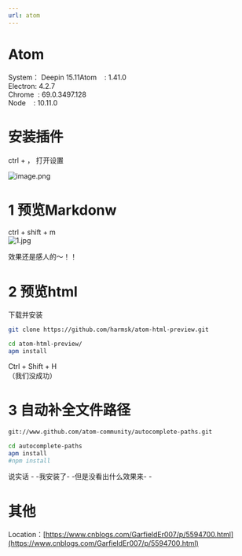 ```yaml
---
url: atom
---
```


# Atom

System： Deepin 15.11Atom    : 1.41.0<br />Electron: 4.2.7<br />Chrome  : 69.0.3497.128<br />Node    : 10.11.0

<a name="4LN4y"></a>
# 安装插件

ctrl + ， 打开设置

![image.png](https://cdn.nlark.com/yuque/0/2020/png/691897/1581051354011-0198f6d2-e3c8-4e1e-86a2-c8590ee1285f.png#align=left&display=inline&height=484&name=image.png&originHeight=484&originWidth=931&size=42935&status=done&style=none&width=931)

<a name="rJPAR"></a>
# 1 预览Markdonw


ctrl + shift + m<br />![1.jpg](https://cdn.nlark.com/yuque/0/2020/jpeg/691897/1581267848946-fbc96e12-e006-4998-8525-0f0c8dedaaf2.jpeg#align=left&display=inline&height=433&name=1.jpg&originHeight=433&originWidth=500&size=36446&status=done&style=none&width=500)

效果还是感人的～！！

<a name="jzoHj"></a>
# 2 预览html

下载并安装
```bash
git clone https://github.com/harmsk/atom-html-preview.git

cd atom-html-preview/
apm install
```


Ctrl + Shift + H<br />（我们没成功）

<a name="GjTh6"></a>
# 3 自动补全文件路径

```bash
git://www.github.com/atom-community/autocomplete-paths.git

cd autocomplete-paths
apm install
#npm install
```
说实话 - -我安装了- -但是没看出什么效果来- -

<a name="ePp9Z"></a>
# 其他
Location：[https://www.cnblogs.com/GarfieldEr007/p/5594700.html](https://www.cnblogs.com/GarfieldEr007/p/5594700.html)
